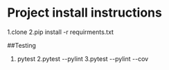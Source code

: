 # Project install instructions

1.clone
2.pip install -r requirments.txt

##Testing
1. pytest
2.pytest --pylint
3.pytest --pylint --cov   
